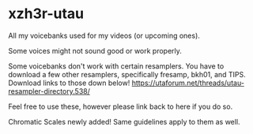 # xzh3r-utau
All my voicebanks used for my videos (or upcoming ones).

Some voices might not sound good or work properly.

Some voicebanks don't work with certain resamplers. 
You have to download a few other resamplers, specifically fresamp, bkh01, and TIPS. Download links to those down below!
https://utaforum.net/threads/utau-resampler-directory.538/

Feel free to use these, however please link back to here if you do so.

Chromatic Scales newly added! Same guidelines apply to them as well.

